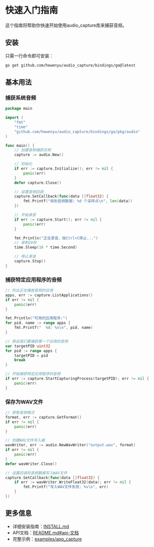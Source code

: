 # 快速入门指南

这个指南将帮助你快速开始使用audio_capture库来捕获音频。

## 安装

只需一行命令即可安装：

```bash
go get github.com/hewenyu/audio_capture/bindings/go@latest
```

## 基本用法

### 捕获系统音频

```go
package main

import (
	"fmt"
	"time"
	"github.com/hewenyu/audio_capture/bindings/go/pkg/audio"
)

func main() {
	// 创建音频捕获实例
	capture := audio.New()

	// 初始化
	if err := capture.Initialize(); err != nil {
		panic(err)
	}
	defer capture.Close()

	// 设置音频回调
	capture.SetCallback(func(data []float32) {
		fmt.Printf("收到音频数据: %d 个采样点\n", len(data))
	})

	// 开始录音
	if err := capture.Start(); err != nil {
		panic(err)
	}

	fmt.Println("正在录音，按Ctrl+C停止...")
	// 录制10秒
	time.Sleep(10 * time.Second)

	// 停止录音
	capture.Stop()
}
```

### 捕获特定应用程序的音频

```go
// 列出正在播放音频的应用
apps, err := capture.ListApplications()
if err != nil {
	panic(err)
}

fmt.Println("可用的应用程序:")
for pid, name := range apps {
	fmt.Printf("  %d: %s\n", pid, name)
}

// 假设我们要捕获第一个应用的音频
var targetPID uint32
for pid := range apps {
	targetPID = pid
	break
}

// 开始捕获特定应用程序的音频
if err := capture.StartCapturingProcess(targetPID); err != nil {
	panic(err)
}
```

### 保存为WAV文件

```go
// 获取音频格式
format, err := capture.GetFormat()
if err != nil {
	panic(err)
}

// 创建WAV文件写入器
wavWriter, err := audio.NewWavWriter("output.wav", format)
if err != nil {
	panic(err)
}
defer wavWriter.Close()

// 设置回调将音频数据写入WAV文件
capture.SetCallback(func(data []float32) {
	if err := wavWriter.WriteFloat32(data); err != nil {
		fmt.Printf("写入WAV文件失败: %v\n", err)
	}
})
```

## 更多信息

- 详细安装指南：[INSTALL.md](./INSTALL.md)
- API文档：[README.md#api-文档](./README.md#api-文档)
- 完整示例：[examples/app_capture](./examples/app_capture) 